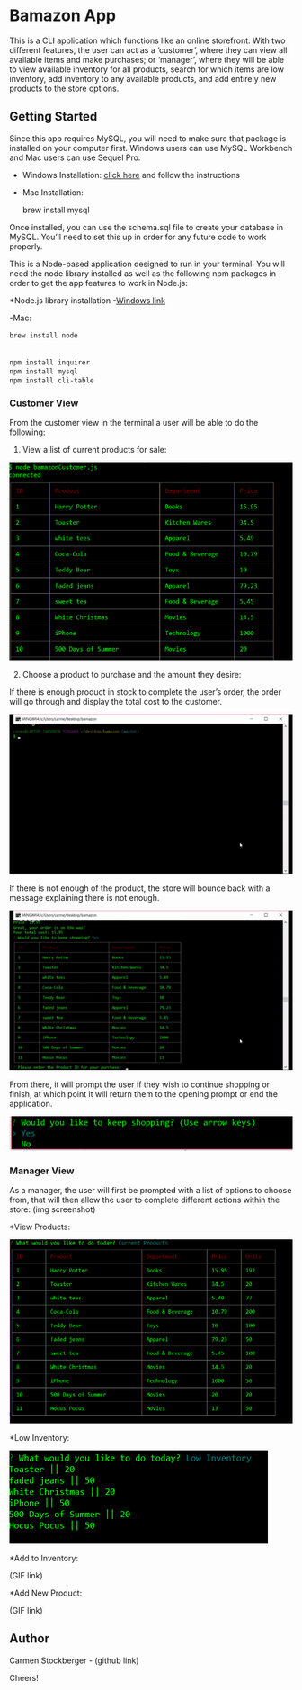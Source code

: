 # Bamazon App
This is a CLI application which functions like an online storefront. With two different features, the user can act as a ‘customer’, where they can view all available items and make purchases; or ‘manager’, where they will be able to view available inventory for all products, search for which items are low inventory, add inventory to any available products, and add entirely new products to the store options.

## Getting Started
Since this app requires MySQL, you will need to make sure that package is installed on your computer first. Windows users can use MySQL Workbench and Mac users can use Sequel Pro.
* Windows Installation:
[click here](https://dev.mysql.com/downloads/installer/) and follow the instructions
* Mac Installation:

    brew install mysql

Once installed, you can use the schema.sql file to create your database in MySQL. You’ll need to set this up in order for any future code to work properly.


This is a Node-based application designed to run in your terminal. You will need the node library installed as well as the following npm packages in order to get the app features to work in Node.js:

*Node.js library installation
  -[Windows link](https://nodejs.org/en/)

  -Mac:

    brew install node


    npm install inquirer
    npm install mysql
    npm install cli-table


### Customer View
From the customer view in the terminal a user will be able to do the following:

1. View a list of current products for sale:

![products image](/images/store_front.PNG)

2. Choose a product to purchase and the amount they desire:

If there is enough product in stock to complete the user’s order, the order will go through and display the total cost to the customer.

![product bought](/images/product_bought.gif)

If there is not enough of the product, the store will bounce back with a message explaining there is not enough.

![not enough inventory](/images/not_enough.gif.gif)

From there, it will prompt the user if they wish to continue shopping or finish, at which point it will return them to the opening prompt or end the application.

![keep shopping](/images/keep_shopping.PNG)

### Manager View
As a manager, the user will first be prompted with a list of options to choose from, that will then allow the user to complete different actions within the store:
(img screenshot)
 
*View Products:

![view products](/images/view_products.PNG)

*Low Inventory:

![low inventory](/images/low_inventory.PNG)

*Add to Inventory:

(GIF link)

*Add New Product:

(GIF link)


## Author
Carmen Stockberger - (github link)

Cheers!
